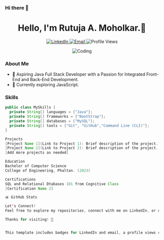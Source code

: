 ### Hi there 👋

<!--
**RutujaMoholkar/RutujaMoholkar** is a ✨ _special_ ✨ repository because its `README.md` (this file) appears on your GitHub profile.

Here are some ideas to get you started:

- 🔭 I’m currently working on ...
- 🌱 I’m currently learning ...
- 👯 I’m looking to collaborate on ...
- 🤔 I’m looking for help with ...
- 💬 Ask me about ...
- 📫 How to reach me: ...
- 😄 Pronouns: ...
- ⚡ Fun fact: ...
-->

<h1 align="center">Hello, I'm Rutuja A. Moholkar.👋</h1>

<p align="center">
  <a href="[https://www.linkedin.com/in/your-linkedin-profile](https://www.linkedin.com/in/rutuja-moholkar-b9036020a?utm_source=share&utm_campaign=share_via&utm_content=profile&utm_medium=android_app)" target="_blank">
    <img src="https://img.shields.io/badge/LinkedIn-Connect-blue?style=flat&logo=linkedin" alt="LinkedIn">
  </a>
  <a href="mailto:moholkarrutuja93@gmail.com" target="_blank">
    <img src="https://img.shields.io/badge/Email-Say%20Hello-red?style=flat&logo=gmail" alt="Email">
  </a>
  <img src="https://komarev.com/ghpvc/?username=your-username&label=Profile%20views&color=0e75b6&style=flat" alt="Profile Views">
</p>

<p align="center">
  <img src="https://media.giphy.com/media/Y1f8S2olSbQ6k/giphy.gif" alt="Coding">
</p>

### About Me

- 🚀 Aspiring Java Full Stack Developer with a Passion for Integrated Front-End and Back-End Development.
- 🌱 Currently exploring JavaScript.

### Skills

```java
public class MySkills {
  private String[] languages = {"Java"};
  private String[] frameworks = {"BootStrap"};
  private String[] databases = {"MySQL"};
  private String[] tools = {"Git", "GitHub","Command Line (CLI)"};
}

Projects
[Project Name 1](Link to Project 1): Brief description of the project.
[Project Name 2](Link to Project 2): Brief description of the project.
[Add more projects as needed]

Education
Bachelor of Computer Science
College of Engineering, Phaltan. (2023)

Certifications
SQL and Relational Dtabases 101 from Cognitive Class
[Certification Name 2]

📊 GitHub Stats

Let's Connect!
Feel free to explore my repositories, connect with me on LinkedIn, or drop me an email. I'm open to collaboration and always excited to learn and share knowledge!

Thanks for visiting! 🚀


This template includes badges for LinkedIn and email, a profile views counter, a coding GIF, a skills section, and GitHub stats. Feel free to customize it further to match your preferences and style.


